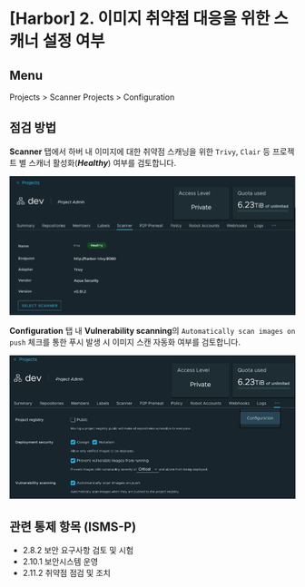 # [Harbor] 2. 이미지 취약점 대응을 위한 스캐너 설정 여부

## Menu 
Projects > Scanner 
Projects > Configuration

## 점검 방법 
**Scanner** 탭에서 하버 내 이미지에 대한 취약점 스캐닝을 위한 `Trivy`, `Clair` 등 프로젝트 별 스캐너 활성화(_**Healthy**_) 여부를 검토합니다.

![Scanner](images/scanner.png)

**Configuration** 탭 내 **Vulnerability scanning**의 `Automatically scan images on push` 체크를 통한 푸시 발생 시 이미지 스캔 자동화 여부를 검토합니다. 

![Vulnerability scanning](images/configuration.png)

## 관련 통제 항목 (ISMS-P)
- 2.8.2 보안 요구사항 검토 및 시험
- 2.10.1 보안시스템 운영
- 2.11.2 취약점 점검 및 조치